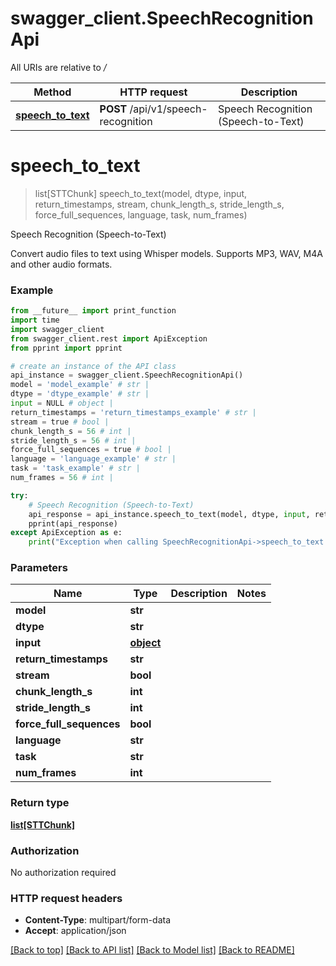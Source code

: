 # swagger_client.SpeechRecognitionApi

All URIs are relative to */*

Method | HTTP request | Description
------------- | ------------- | -------------
[**speech_to_text**](SpeechRecognitionApi.md#speech_to_text) | **POST** /api/v1/speech-recognition | Speech Recognition (Speech-to-Text)

# **speech_to_text**
> list[STTChunk] speech_to_text(model, dtype, input, return_timestamps, stream, chunk_length_s, stride_length_s, force_full_sequences, language, task, num_frames)

Speech Recognition (Speech-to-Text)

Convert audio files to text using Whisper models. Supports MP3, WAV, M4A and other audio formats.

### Example
```python
from __future__ import print_function
import time
import swagger_client
from swagger_client.rest import ApiException
from pprint import pprint

# create an instance of the API class
api_instance = swagger_client.SpeechRecognitionApi()
model = 'model_example' # str | 
dtype = 'dtype_example' # str | 
input = NULL # object | 
return_timestamps = 'return_timestamps_example' # str | 
stream = true # bool | 
chunk_length_s = 56 # int | 
stride_length_s = 56 # int | 
force_full_sequences = true # bool | 
language = 'language_example' # str | 
task = 'task_example' # str | 
num_frames = 56 # int | 

try:
    # Speech Recognition (Speech-to-Text)
    api_response = api_instance.speech_to_text(model, dtype, input, return_timestamps, stream, chunk_length_s, stride_length_s, force_full_sequences, language, task, num_frames)
    pprint(api_response)
except ApiException as e:
    print("Exception when calling SpeechRecognitionApi->speech_to_text: %s\n" % e)
```

### Parameters

Name | Type | Description  | Notes
------------- | ------------- | ------------- | -------------
 **model** | **str**|  | 
 **dtype** | **str**|  | 
 **input** | [**object**](.md)|  | 
 **return_timestamps** | **str**|  | 
 **stream** | **bool**|  | 
 **chunk_length_s** | **int**|  | 
 **stride_length_s** | **int**|  | 
 **force_full_sequences** | **bool**|  | 
 **language** | **str**|  | 
 **task** | **str**|  | 
 **num_frames** | **int**|  | 

### Return type

[**list[STTChunk]**](STTChunk.md)

### Authorization

No authorization required

### HTTP request headers

 - **Content-Type**: multipart/form-data
 - **Accept**: application/json

[[Back to top]](#) [[Back to API list]](../README.md#documentation-for-api-endpoints) [[Back to Model list]](../README.md#documentation-for-models) [[Back to README]](../README.md)

